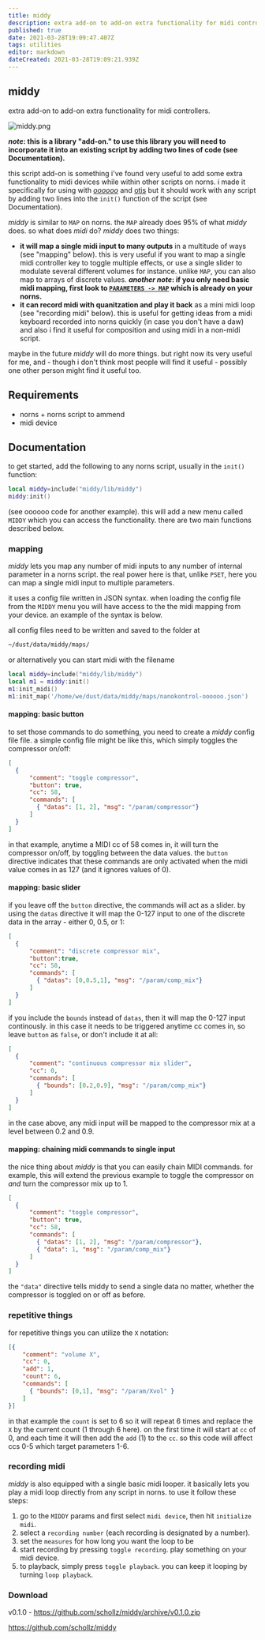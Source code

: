 ```yaml
---
title: middy
description: extra add-on to add-on extra functionality for midi controllers
published: true
date: 2021-03-28T19:09:47.407Z
tags: utilities
editor: markdown
dateCreated: 2021-03-28T19:09:21.939Z
---
```


## middy

extra add-on to add-on extra functionality for midi controllers.

![middy.png](/community/infinitedigits/middy.png)

**_note_: this is a library "add-on." to use this library you will need to incorporate it into an existing script by adding two lines of code (see Documentation).**

this script add-on is something i've found very useful to add some extra functionality to midi devices while within other scripts on norns. i made it specifically for using with [*oooooo*](https://llllllll.co/t/oooooo/35828) and [otis](https://llllllll.co/t/otis/22149) but it should work with any script by adding two lines into the `init()` function of the script (see Documentation).

*middy* is similar to `MAP` on norns. the `MAP` already does 95% of what *middy* does. so what does *midi* do? *middy* does two things:

- **it will map a single midi input to many outputs** in a multitude of ways (see "mapping" below). this is very useful if you want to map a single midi controller key to toggle multiple effects, or use a single slider to modulate several different volumes for instance. unlike `MAP`, you can also map to arrays of discrete values. **_another note_: if you only need basic midi mapping, first look to [`PARAMETERS -> MAP`](https://monome.org/docs/norns/control-clock/#map) which is already on your norns.**
- **it can record midi with quanitzation and play it back** as a mini midi loop (see "recording midi" below). this is useful for getting ideas from a midi keyboard recorded into norns quickly (in case you don't have a daw) and also i find it useful for composition and using midi in a non-midi script.

maybe in the future *middy* will do more things. but right now its very useful for me, and - though i don't think most people will find it useful - possibly one other person might find it useful too.


## Requirements

- norns + norns script to ammend
- midi device

## Documentation

to get started, add the following to any norns script, usually in the `init()` function:

```lua
local middy=include("middy/lib/middy")
middy:init()
```

(see oooooo code for another example). this will add a new menu called `MIDDY` which you can access the functionality. there are two main functions described below.

### mapping

*middy* lets you map any number of midi inputs to any number of internal parameter in a norns script. the real power here is that, unlike `PSET`, here you can map a single midi input to multiple parameters. 

it uses a config file written in JSON syntax. when loading the config file from the `MIDDY` menu you will have access to the the midi mapping from your device. an example of the syntax is below.

all config files need to be written and saved to the folder at

```bash
~/dust/data/middy/maps/
```

or alternatively you can start midi with the filename

```lua
local middy=include("middy/lib/middy")
local m1 = middy:init()
m1:init_midi()
m1:init_map('/home/we/dust/data/middy/maps/nanokontrol-oooooo.json')
```


#### mapping: basic button

to set those commands to do something, you need to create a *middy* config file file. a simple config file might be like this, which simply toggles the compressor on/off:

```json
[
  {
      "comment": "toggle compressor",
      "button": true,
      "cc": 58,
      "commands": [ 
        { "datas": [1, 2], "msg": "/param/compressor"} 
      ]
  }
]
```

in that example, anytime a MIDI cc of 58 comes in, it will turn the compressor on/off, by toggling between the data values. the `button` directive indicates that these commands are only activated when the midi value comes in as 127 (and it ignores values of 0).

#### mapping: basic slider

if you leave off the `button` directive, the commands will act as a slider. by using the `datas` directive it will map the 0-127 input to one of the discrete data in the array - either 0, 0.5, or 1:

```json
[
  {
      "comment": "discrete compressor mix",
      "button":true,
      "cc": 58,
      "commands": [ 
        { "datas": [0,0.5,1], "msg": "/param/comp_mix"} 
      ]
  }
]
```

if you include the `bounds` instead of `datas`, then it will map the 0-127 input continously. in this case it needs to be triggered anytime cc comes in, so leave `button` as `false`, or don't include it at all:

```json
[
  {
      "comment": "continuous compressor mix slider",
      "cc": 0,
      "commands": [ 
        { "bounds": [0.2,0.9], "msg": "/param/comp_mix"} 
      ]
  }
]
```

in the case above, any midi input will be mapped to the compressor mix at a level between 0.2 and 0.9.

#### mapping: chaining midi commands to single input

the nice thing about *middy* is that you can easily chain MIDI commands. for example, this will extend the previous example to toggle the compressor on *and* turn the compressor mix up to 1.

```json
[
  {
      "comment": "toggle compressor",
      "button": true,
      "cc": 58,
      "commands": [ 
        { "datas": [1, 2], "msg": "/param/compressor"},
        { "data": 1, "msg": "/param/comp_mix"}
      ]
  }
]
```

the `"data"` directive tells middy to send a single data no matter, whether the compressor is toggled on or off as before.

### repetitive things

for repetitive things you can utilize the `X` notation:

```json
[{
    "comment": "volume X",
    "cc": 0,
    "add": 1,
    "count": 6,
    "commands": [
      { "bounds": [0,1], "msg": "/param/Xvol" }
    ]
}]
```

in that example the `count` is set to 6 so it will repeat 6 times and replace the `X` by the current count (1 through 6 here). on the first time it will start at `cc` of 0, and each time it will then add the `add` (1) to the `cc`. so this code will affect ccs 0-5 which target parameters 1-6.

### recording midi

*middy* is also equipped with a single basic midi looper. it basically lets you play a midi loop directly from any script in norns. to use it follow these steps:

1. go to the `MIDDY` params and first select `midi device`, then hit `initialize midi`.
2. select a `recording number` (each recording is designated by a number).
3. set the `measures` for how long you want the loop to be
4. start recording by pressing `toggle recording`. play something on your midi device.  
5. to playback, simply press `toggle playback`. you can keep it looping by turning `loop playback`.

### Download

v0.1.0 - https://github.com/schollz/middy/archive/v0.1.0.zip

https://github.com/schollz/middy
